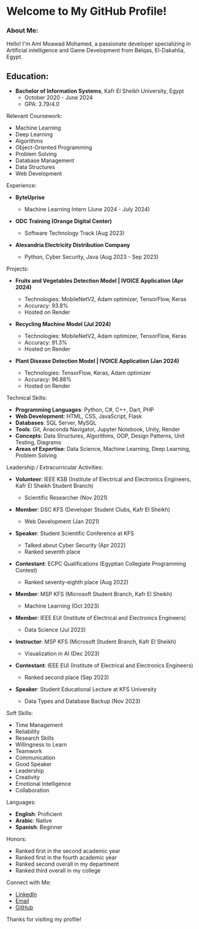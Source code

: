 # Welcome to My GitHub Profile!

### About Me:

Hello! I'm Aml Moawad Mohamed, a passionate developer specializing in Artificial intelligence and Game Development from Belqas, El-Dakahlia, Egypt.

## Education:

- **Bachelor of Information Systems**, Kafr El Sheikh University, Egypt
  - October 2020 - June 2024
  - GPA: 3.79/4.0

Relevant Coursework:

- Machine Learning
- Deep Learning
- Algorithms
- Object-Oriented Programming
- Problem Solving
- Database Management
- Data Structures
- Web Development

Experience:

- **ByteUprise**
  - Machine Learning Intern (June 2024 - July 2024)

- **ODC Training (Orange Digital Center)**
  - Software Technology Track (Aug 2023)

- **Alexandria Electricity Distribution Company**
  - Python, Cyber Security, Java (Aug 2023 - Sep 2023)

Projects:

- **Fruits and Vegetables Detection Model | IVOICE Application (Apr 2024)**
  - Technologies: MobileNetV2, Adam optimizer, TensorFlow, Keras
  - Accuracy: 93.8%
  - Hosted on Render

- **Recycling Machine Model (Jul 2024)**
  - Technologies: MobileNetV2, Adam optimizer, TensorFlow, Keras
  - Accuracy: 91.3%
  - Hosted on Render

- **Plant Disease Detection Model | IVOICE Application (Jan 2024)**
  - Technologies: TensorFlow, Keras, Adam optimizer
  - Accuracy: 96.88%
  - Hosted on Render

Technical Skills:
- **Programming Languages**: Python, C#, C++, Dart, PHP
- **Web Development**: HTML, CSS, JavaScript, Flask
- **Databases**: SQL Server, MySQL
- **Tools**: Git, Anaconda Navigator, Jupyter Notebook, Unity, Render
- **Concepts**: Data Structures, Algorithms, OOP, Design Patterns, Unit Testing, Diagrams
- **Areas of Expertise**: Data Science, Machine Learning, Deep Learning, Problem Solving

Leadership / Extracurricular Activities:

- **Volunteer**: IEEE KSB (Institute of Electrical and Electronics Engineers, Kafr El Sheikh Student Branch)
  - Scientific Researcher (Nov 2021)

- **Member**: DSC KFS (Developer Student Clubs, Kafr El Sheikh)
  - Web Development (Jan 2021)

- **Speaker**: Student Scientific Conference at KFS
  - Talked about Cyber Security (Apr 2022)
  - Ranked seventh place

- **Contestant**: ECPC Qualifications (Egyptian Collegiate Programming Contest)
  - Ranked seventy-eighth place (Aug 2022)

- **Member**: MSP KFS (Microsoft Student Branch, Kafr El Sheikh)
  - Machine Learning (Oct 2023)

- **Member**: IEEE EUI (Institute of Electrical and Electronics Engineers)
  - Data Science (Jul 2023)

- **Instructor**: MSP KFS (Microsoft Student Branch, Kafr El Sheikh)
  - Visualization in AI (Dec 2023)

- **Contestant**: IEEE EUI (Institute of Electrical and Electronics Engineers)
  - Ranked second place (Sep 2023)

- **Speaker**: Student Educational Lecture at KFS University
  - Data Types and Database Backup (Nov 2023)

Soft Skills:

- Time Management
- Reliability
- Research Skills
- Willingness to Learn
- Teamwork
- Communication
- Good Speaker
- Leadership
- Creativity
- Emotional Intelligence
- Collaboration

Languages:

- **English**: Proficient
- **Arabic**: Native
- **Spanish**: Beginner

Honors:

- Ranked first in the second academic year
- Ranked first in the fourth academic year
- Ranked second overall in my department
- Ranked third overall in my college

Connect with Me:

- [LinkedIn](https://www.linkedin.com/in/aml-moawad-701784211)
- [Email](mailto:amlmoawad174@gmail.com)
- [GitHub](https://github.com/AmlMoawadElshora)

Thanks for visiting my profile!
